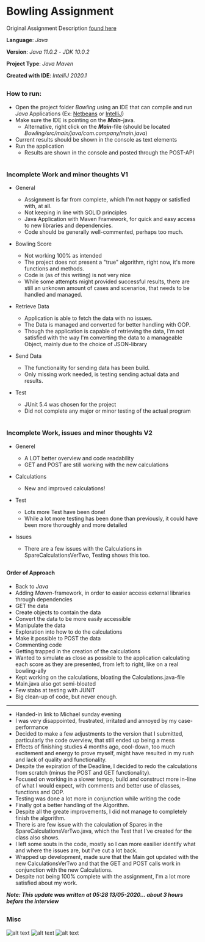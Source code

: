 # Bowling Assignment

Original Assignment Description [found here](https://github.com/skat/bowling-opgave)

**Language**: *Java* 
  
**Version**: *Java 11.0.2* - *JDK 10.0.2*  

**Project Type**: *Java Maven*

**Created with IDE**: *IntelliJ 2020.1*

##
### How to run:

* Open the project folder *Bowling* using an IDE that can compile and run *Java* Applications (Ex: [Netbeans](https://netbeans.org/) or [IntelliJ](https://www.jetbrains.com/idea/download/#section=windows))
* Make sure the IDE is pointing on the ***Main***-java. 
    * Alternative, right click on the ***Main***-file (should be located *Bowling/src/main/java/com.company/main.java*)
* Current results should be shown in the console as text elements
* Run the application
    * Results are shown in the console and posted through the POST-API
#

### Incomplete Work and minor thoughts V1

* General
    * Assignment is far from complete, which I'm not happy or satisfied with, at all.
    * Not keeping in line with SOLID principles
    * Java Application with Maven Framework, for quick and easy access to new libraries and dependencies.
    * Code should be generally well-commented, perhaps too much.
    
* Bowling Score
    * Not working 100% as intended
    * The project does not present a "true" algorithm, right now, it's more functions and methods.
    * Code is (as of this writing) is not very nice
    * While some attempts might provided successful results, there are still an unknown amount of cases and scenarios, that needs to be handled and managed.

* Retrieve Data
    * Application is able to fetch the data with no issues.
    * The Data is managed and converted for better handling with OOP.
    * Though the application is capable of retrieving the data, I'm not satisfied with the way I'm converting the data to a manageable Object, mainly due to the choice of JSON-library
    
* Send Data
    * The functionality for sending data has been build.
    * Only missing work needed, is testing sending actual data and results.
         
* Test
    * JUnit 5.4 was chosen for the project 
    * Did not complete any major or minor testing of the actual program
 
 #
 
 ### Incomplete Work, issues and minor thoughts V2
 
 * Generel
    * A LOT better overview and code readability
    * GET and POST are still working with the new calculations
    
* Calculations
    * New and improved calculations!

* Test 
    * Lots more Test have been done!
    * While a lot more testing has been done than previously, it could have been more thoroughly and more detailed

* Issues
    * There are a few issues with the Calculations in SpareCalculationsVerTwo, Testing shows this too.
        
 
 ##
 #### Order of Approach
 
 * Back to *Java*
 * Adding *Maven*-framework, in order to easier access external libraries through dependencies
 * GET the data
 * Create objects to contain the data
 * Convert the data to be more easily accessible 
 * Manipulate the data
 * Exploration into how to do the calculations
 * Make it possible to POST the data
 * Commenting code
 * Getting trapped in the creation of the calculations
 * Wanted to simulate as close as possible to the application calculating each score as they are presented, from left to right, like on a real bowling-ally
 * Kept working on the calculations, bloating the Calculations.java-file
 * Main.java also got semi-bloated
 * Few stabs at testing with JUNIT
 * Big clean-up of code, but never enough.
 
 ---------
 
 * Handed-in link to Michael sunday evening
 * I was very disappointed, frustrated, irritated and annoyed by my case-performance 
 * Decided to make a few adjustments to the version that I submitted, particularly the code overview, that still ended up being a mess
 * Effects of finishing studies 4 months ago, cool-down, too much excitement and energy to prove myself, might have resulted in my rush and lack of quality and functionality.
 * Despite the expiration of the Deadline, I decided to redo the calculations from scratch (minus the POST and GET functionality).
 * Focused on working in a slower tempo, build and construct more in-line of what I would expect, with comments and better use of classes, functions and OOP.
 * Testing was done a lot more in conjunction while writing the code
 * Finally got a better handling of the Algorithm.
 * Despite all the greate improvements, I did not manage to completely finish the algorithm.
 * There is are few issue with the calculation of Spares in the SpareCalculationsVerTwo.java, which the Test that I've created for the class also shows.
 * I left some souts in the code, mostly so I can more easilier identify what and where the issues are, but I've cut a lot back.
 * Wrapped up development, made sure that the Main got updated with the new CalculationsVerTwo and that the GET and POST calls work in conjunction with the new Calculations.
 * Despite not being 100% complete with the assignment, I'm a lot more satisfied about my work. 
  
***Note: This update was written at 05:28 13/05-2020... about 3 hours before the interview*** 
 ##
 
 ### Misc   
 ![alt text](bowlingp1.JPEG)
 ![alt text](bowlingp2.JPEG)
 ![alt text](bowlingp3.JPEG)
 ## 
     